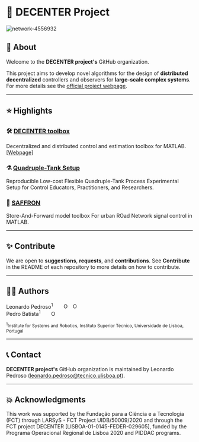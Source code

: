 # 🚀 DECENTER Project

![network-4556932](https://user-images.githubusercontent.com/40807922/177052216-3387f29e-0bfa-4c65-8bad-8061b2958530.jpg)

## 👋 About

Welcome to the **DECENTER project's** GitHub organization.

This project aims to develop novel algorithms for the design of **distributed decentralized** controllers and observers for **large-scale complex systems**. For more details see the [official project webpage](https://decenterproject.weebly.com).

***

## ⭐️ Highlights

### 🛠 [DECENTER toolbox](https://github.com/decenter2021/decenter)
Decentralized and distributed control and estimation toolbox for MATLAB. 
[[Webpage](https://decenter2021.github.io)]

### ⚗️ [Quadruple-Tank Setup](https://github.com/decenter2021/quadruple-tank-setup)
Reproducible Low-cost Flexible Quadruple-Tank Process Experimental Setup for Control Educators, Practitioners, and Researchers. 

### 🚦 [SAFFRON](https://github.com/decenter2021/SAFFRON)
Store-And-Forward model toolbox For urban ROad Network signal control in MATLAB.

***

## ✨ Contribute

We are open to **suggestions**, **requests**, and **contributions**. See **Contribute** in the README of each repository to more details on how to contribute.

***

## ✍🏼 Authors 
Leonardo Pedroso<sup>1</sup> <a href="https://scholar.google.com/citations?user=W7_Gq-0AAAAJ"><img src="https://cdn.icon-icons.com/icons2/2108/PNG/512/google_scholar_icon_130918.png" style="width:1em;margin-right:.5em;"></a> <a href="https://orcid.org/0000-0002-1508-496X"><img src="https://orcid.org/sites/default/files/images/orcid_16x16.png" style="width:1em;margin-right:.5em;" alt="ORCID iD icon"></a> <a href="https://github.com/leonardopedroso"><img src="https://github.githubassets.com/images/modules/logos_page/GitHub-Mark.png" style="width:1em;margin-right:.5em;" alt="ORCID iD icon"></a><br>
Pedro Batista<sup>1</sup> <a href="https://scholar.google.com/citations?user=6eon48IAAAAJ"><img src="https://cdn.icon-icons.com/icons2/2108/PNG/512/google_scholar_icon_130918.png" style="width:1em;margin-right:.5em;"></a> <a href="https://orcid.org/0000-0001-6079-0436"><img src="https://orcid.org/sites/default/files/images/orcid_16x16.png" style="width:1em;margin-right:.5em;" alt="ORCID iD icon"></a><br>

<sub><sup>1</sup>Institute for Systems and Robotics, Instituto Superior Técnico, Universidade de Lisboa, Portugal<br></sub>

***

## 📞 Contact
**DECENTER project's** GitHub organization is maintained by Leonardo Pedroso (<a href="mailto:leonardo.pedroso@tecnico.ulisboa.pt">leonardo.pedroso@tecnico.ulisboa.pt</a>).

***

## 💥 Acknowledgments
This work was supported by the Fundação para a Ciência e a Tecnologia (FCT) through LARSyS - FCT Project UIDB/50009/2020 and through the FCT project DECENTER [LISBOA-01-0145-FEDER-029605], funded by the Programa Operacional Regional de Lisboa 2020 and PIDDAC programs.
